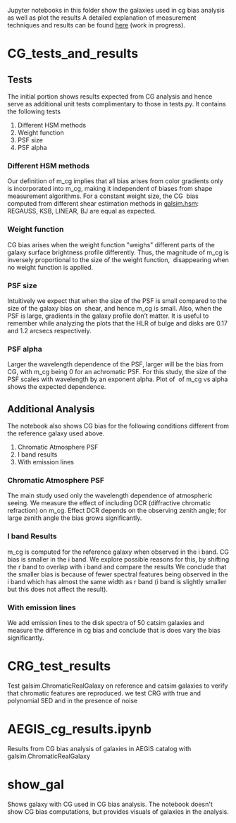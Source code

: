 Jupyter notebooks in this folder show the galaxies used in cg bias analysis as well as plot the results
A detailed explanation of measurement techniques and results can be found
[here](https://www.overleaf.com/read/wqztwvtnxhvn) (work in progress).

# CG_tests_and_results

## Tests
The initial portion shows results expected from CG analysis and hence serve as additional unit tests
complimentary to those in tests.py.
It contains the following tests
1. Different HSM methods
1. Weight function
1. PSF size
1. PSF alpha  

### Different HSM methods
Our definition of m_cg implies that all bias arises from color gradients only is incorporated into m_cg,
making it independent of biases from shape measurement algorithms. For a constant weight size, the CG 
bias computed from different shear estimation methods in [galsim.hsm](http://galsim-developers.github.io/GalSim/hsm_8py.html):
REGAUSS, KSB, LINEAR, BJ are equal
as expected. 

### Weight function
CG bias arises when the weight function "weighs" different parts of the galaxy surface brightness profile
differently. Thus, the magnitude of m_cg is inversely proportional to the size of the weight function, 
disappearing when no weight function is applied.

### PSF size
Intuitively we expect that when the size of the PSF is small compared to the size of the galaxy bias on 
shear, and hence m_cg is small. Also, when the PSF is large, gradients in the galaxy profile don’t matter.
It is useful to remember while analyzing the plots that the HLR of bulge and disks are 0.17 and 1.2 arcsecs
respectively.


### PSF alpha
Larger the wavelength dependence of the PSF, larger will be the bias from CG, with m_cg being 0 for an
achromatic PSF. For this study, the size of the PSF scales with wavelength by an exponent alpha. Plot of 
of m_cg vs alpha shows the expected dependence.


## Additional Analysis
The notebook also shows CG bias for the following conditions different from the reference galaxy used above.
1. Chromatic Atmosphere PSF
1. I band results
1. With emission lines

### Chromatic Atmosphere PSF
The main study used only the wavelength dependence of atmospheric seeing. We measure the effect of
including DCR (diffractive chromatic refraction) on m_cg. Effect DCR depends on the observing zenith
angle; for large zenith angle the bias grows significantly.

### I band Results
m_cg is computed for the reference galaxy when observed in the i band. CG bias is smaller in the i band.
We explore possible reasons for this, by shifting the r band to overlap with i band and compare the results
We conclude that the smaller bias is because of fewer spectral features being observed in the i band which has
almost the same width as r band (i band is slightly smaller but this does not affect the result).

### With emission lines
We add emission lines to the disk spectra of 50 catsim galaxies and measure the difference in cg bias
and conclude that is does vary the bias significantly.

# CRG_test_results
Test galsim.ChromaticRealGalaxy on reference and catsim galaxies to verify that chromatic features
are reproduced. we test CRG with true and polynomial SED and in the presence of noise

# AEGIS_cg_results.ipynb
Results from CG bias analysis of galaxies in AEGIS catalog with galsim.ChromaticRealGalaxy

# show_gal
Shows galaxy with CG used in CG bias analysis. The notebook doesn't show CG bias computations,
but provides visuals of galaxies in the analysis.
